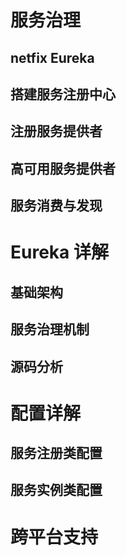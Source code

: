 # 服务治理

## netfix Eureka

## 搭建服务注册中心

## 注册服务提供者

## 高可用服务提供者

## 服务消费与发现



# Eureka 详解

## 基础架构

## 服务治理机制

## 源码分析



# 配置详解

## 服务注册类配置

## 服务实例类配置



# 跨平台支持


